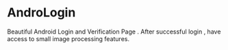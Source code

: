 # AndroLogin
Beautiful Android Login and Verification Page .
After successful login , have access to small image processing features.
